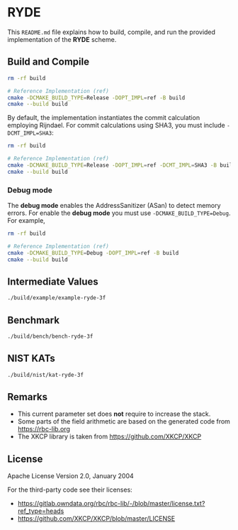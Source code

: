 # RYDE

This `README.md` file explains how to build, compile, and run the provided implementation of the **RYDE** scheme.

## Build and Compile

```bash
rm -rf build

# Reference Implementation (ref)
cmake -DCMAKE_BUILD_TYPE=Release -DOPT_IMPL=ref -B build
cmake --build build
```

By default, the implementation instantiates the commit calculation employing Rijndael. For commit calculations using SHA3, you must include `-DCMT_IMPL=SHA3`:

```bash
rm -rf build

# Reference Implementation (ref)
cmake -DCMAKE_BUILD_TYPE=Release -DOPT_IMPL=ref -DCMT_IMPL=SHA3 -B build
cmake --build build
```

### Debug mode

The **debug mode** enables the AddressSanitizer (ASan) to detect memory errors.
For enable the **debug mode** you must use `-DCMAKE_BUILD_TYPE=Debug`. For example,

```bash
rm -rf build

# Reference Implementation (ref)
cmake -DCMAKE_BUILD_TYPE=Debug -DOPT_IMPL=ref -B build
cmake --build build
```

## Intermediate Values

```bash
./build/example/example-ryde-3f
```

## Benchmark

```bash
./build/bench/bench-ryde-3f
```

## NIST KATs

```bash
./build/nist/kat-ryde-3f
```

## Remarks

* This current parameter set does **not** require to increase the stack.
* Some parts of the field arithmetic are based on the generated code from https://rbc-lib.org
* The XKCP library is taken from https://github.com/XKCP/XKCP

## License

Apache License Version 2.0, January 2004

For the third-party code see their licenses:

* https://gitlab.owndata.org/rbc/rbc-lib/-/blob/master/license.txt?ref_type=heads
* https://github.com/XKCP/XKCP/blob/master/LICENSE
